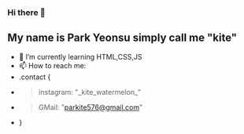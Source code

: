 ### Hi there 👋
## My name is Park Yeonsu simply call me "kite"

- 🌱 I’m currently learning HTML,CSS,JS
- 📫 How to reach me: 
- .contact {
- >    instagram: "\_kite_watermelon\_"
- >    GMail: "parkite576@gmail.com"
- }


<!--
**kitewatermelon/kitewatermelon** is a ✨ _special_ ✨ repository because its `README.md` (this file) appears on your GitHub profile.

Here are some ideas to get you started:
- 🔭 I’m currently working on ...
- 👯 I’m looking to collaborate on ...
- 🤔 I’m looking for help with ...
- 😄 Pronouns: ...
- ⚡ Fun fact: ...
- 💬 Ask me about ...
-->
